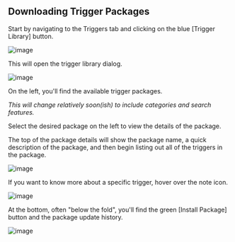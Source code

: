 ## Downloading Trigger Packages

Start by navigating to the Triggers tab and clicking on the blue \[Trigger Library\] button.

![image](https://user-images.githubusercontent.com/66176124/136665955-e9b25032-2e33-4ee4-bafd-43b32be7585d.png)

This will open the trigger library dialog.

![image](https://user-images.githubusercontent.com/66176124/136666015-0af5b4a8-3bad-4f2b-b067-a982e4b8c1a1.png)

On the left, you'll find the available trigger packages.

*This will change relatively soon(ish) to include categories and search features.*

Select the desired package on the left to view the details of the package.

The top of the package details will show the package name, a quick description of the package, and then begin listing out all of the triggers in the package.

![image](https://user-images.githubusercontent.com/66176124/136666099-de4db079-98e3-4098-8ea3-7b46c583119c.png)

If you want to know more about a specific trigger, hover over the note icon.

![image](https://user-images.githubusercontent.com/66176124/136666125-45116304-e6f9-4b6e-a854-9daf60467a67.png)

At the bottom, often "below the fold", you'll find the green \[Install Package\] button and the package update history.

![image](https://user-images.githubusercontent.com/66176124/136666182-a33a95ed-001a-47fe-be54-56843979a1aa.png)
